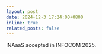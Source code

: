```yaml
---
layout: post
date: 2024-12-3 17:24:00+0800
inline: true
related_posts: false
---
```

INAaaS accepted in INFOCOM 2025.
